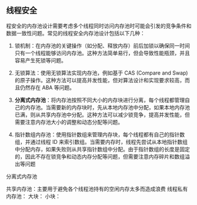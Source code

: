 ## 线程安全

程安全的内存池设计需要考虑多个线程同时访问内存池时可能会引发的竞争条件和数据一致性问题。常见的线程安全内存池设计包括以下几种：

1. 锁机制：在内存池的关键操作（如分配、释放内存）前后加锁以确保同一时间只有一个线程能够访问内存池。这种方法简单易行，但会导致性能瓶颈，并且容易产生死锁等问题。

2. 无锁算法：使用无锁算法实现内存池，例如基于 CAS (Compare and Swap) 的原子操作。这种方法可以提高并发性能，但对算法设计和实现要求较高，而且仍然存在 ABA 等问题。

3. **分离式内存池**：将内存池按照不同大小的内存块进行分离，每个线程都管理自己的内存池。当需要新的内存块时，先从本地内存池中分配，如果本地内存池已满，则从共享内存池中分配。这种方法可以减少锁竞争，提高并发性能，但需要注意内存池大小的调整和动态分配等问题。

4. 指针数组内存池：使用指针数组来管理内存块，每个线程都有自己的指针数组，并通过线程 ID 来索引数组。当需要内存时，线程先尝试从本地指针数组中分配内存，如果失败则从共享指针数组中分配。由于指针数组的长度是固定的，因此不存在锁竞争和动态内存分配等问题，但需要注意内存碎片和数组溢出等问题


分离式内存池

共享内存池：主要用于避免各个线程池持有的空闲内存太多而造成浪费
线程私有内存池：
    大块：
    小块：